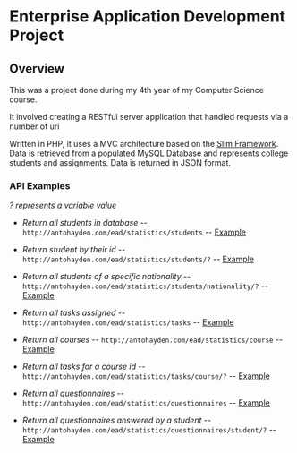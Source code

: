 # Enterprise Application Development Project

		
## Overview
This was a project done during my 4th year of my Computer Science course.

It involved creating a RESTful server application that handled requests via a number of uri

Written in PHP, it uses a MVC architecture based on the [Slim Framework](https://www.slimframework.com/). Data is retrieved from a populated MySQL Database and represents college students and assignments. Data is returned in JSON format.

### API Examples
*? represents a variable value*

- *Return all students in database*
-- `http://antohayden.com/ead/statistics/students`
-- [Example](http://antohayden.com/ead/statistics/students)

- *Return student by their id*
-- `http://antohayden.com/ead/statistics/students/?`
-- [Example](http://antohayden.com/ead/statistics/students/2c458829fb4835cec11b0b8069ea6030a62a6eb2)

- *Return all students of a specific nationality*
-- `http://antohayden.com/ead/statistics/students/nationality/?`
-- [Example](http://antohayden.com/ead/statistics/students/nationality/Ireland)

- *Return all tasks assigned*
-- `http://antohayden.com/ead/statistics/tasks`
-- [Example](http://antohayden.com/ead/statistics/tasks)

- *Return all courses*
-- `http://antohayden.com/ead/statistics/course`
-- [Example](http://antohayden.com/ead/statistics/course)

- *Return all tasks for a course id*
-- `http://antohayden.com/ead/statistics/tasks/course/?`
-- [Example](http://antohayden.com/ead/statistics/tasks/course/4)

- *Return all questionnaires*
-- `http://antohayden.com/ead/statistics/questionnaires`
-- [Example](http://antohayden.com/ead/statistics/questionnaires)

- *Return all questionnaires answered by a student*
-- `http://antohayden.com/ead/statistics/questionnaires/student/?`
-- [Example](http://antohayden.com/ead/statistics/questionnaires/student/5103998213d65435ff532cda5aff9fcc34862d13)

